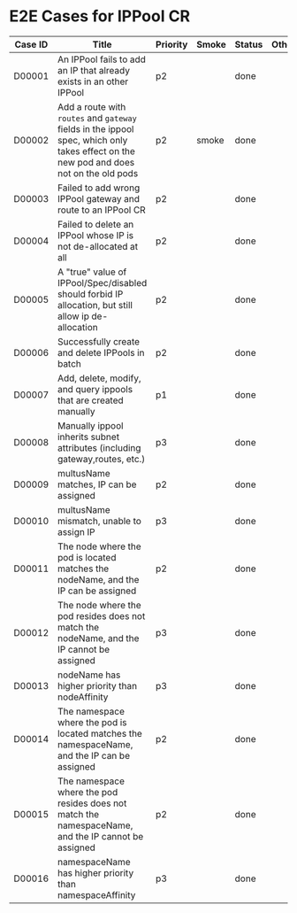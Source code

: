 # E2E Cases for IPPool CR

| Case ID | Title                                                                                                                                  | Priority | Smoke | Status | Other |
| ------- |----------------------------------------------------------------------------------------------------------------------------------------|----------|-------|--------| ----- |
| D00001  | An IPPool fails to add an IP that already exists in an other IPPool                                                                    | p2       |       | done   |       |
| D00002  | Add a route with `routes` and `gateway` fields in the ippool spec, which only takes effect on the new pod and does not on the old pods | p2       | smoke | done   |       |
| D00003  | Failed to add wrong IPPool gateway and route to an IPPool CR                                                                           | p2       |       | done   |       |
| D00004  | Failed to delete an IPPool whose IP is not de-allocated at all                                                                         | p2       |       | done   |       |
| D00005  | A "true" value of IPPool/Spec/disabled should forbid IP allocation, but still allow ip de-allocation                                   | p2       |       | done   |       |
| D00006  | Successfully create and delete IPPools in batch                                                                                        | p2       |       | done   |       |
| D00007  | Add, delete, modify, and query ippools that are created manually                                                                       | p1       |       | done   |       |
| D00008  | Manually ippool inherits subnet attributes (including gateway,routes, etc.)                                                            | p3       |       | done   |       |
| D00009  | multusName matches, IP can be assigned                                                                                                 | p2       |       | done   |       |
| D00010  | multusName mismatch, unable to assign IP                                                                                               | p3       |       | done   |       |
| D00011  | The node where the pod is located matches the nodeName, and the IP can be assigned                                                     | p2       |       | done   |       |
| D00012  | The node where the pod resides does not match the nodeName, and the IP cannot be assigned                                              | p3       |       | done   |       |
| D00013  | nodeName has higher priority than nodeAffinity                                                                                         | p3       |       | done   |       |
| D00014  | The namespace where the pod is located matches the namespaceName, and the IP can be assigned                                           | p2       |       | done   |       |
| D00015  | The namespace where the pod resides does not match the namespaceName, and the IP cannot be assigned                                    | p2       |       | done   |       |
| D00016  | namespaceName has higher priority than namespaceAffinity                                                                               | p3       |       | done   |       |
